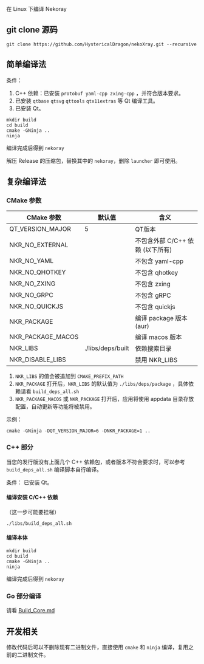 在 Linux 下编译 Nekoray

## git clone 源码

```
git clone https://github.com/HystericalDragon/nekoXray.git --recursive
```

## 简单编译法

条件：

1. C++ 依赖：已安装 `protobuf yaml-cpp zxing-cpp` ，并符合版本要求。
2. 已安装 `qtbase` `qtsvg` `qttools` `qtx11extras` 等 Qt 编译工具。
3. 已安装 Qt。

```shell
mkdir build
cd build
cmake -GNinja ..
ninja
```

编译完成后得到 `nekoray`

解压 Release 的压缩包，替换其中的 `nekoray`，删除 `launcher` 即可使用。

## 复杂编译法

### CMake 参数

| CMake 参数          | 默认值               | 含义                    |
|-------------------|-------------------|-----------------------|
| QT_VERSION_MAJOR  | 5                 | QT版本                  |
| NKR_NO_EXTERNAL   |                   | 不包含外部 C/C++ 依赖 (以下所有) |
| NKR_NO_YAML       |                   | 不包含 yaml-cpp          |
| NKR_NO_QHOTKEY    |                   | 不包含 qhotkey           |
| NKR_NO_ZXING      |                   | 不包含 zxing             |
| NKR_NO_GRPC       |                   | 不包含 gRPC              |
| NKR_NO_QUICKJS    |                   | 不包含 quickjs           |
| NKR_PACKAGE       |                   | 编译 package 版本 (aur)   |
| NKR_PACKAGE_MACOS |                   | 编译 macos 版本           |
| NKR_LIBS          | ./libs/deps/built | 依赖搜索目录                |
| NKR_DISABLE_LIBS  |                   | 禁用 NKR_LIBS           |

1. `NKR_LIBS` 的值会被追加到 `CMAKE_PREFIX_PATH`
2. `NKR_PACKAGE` 打开后，`NKR_LIBS` 的默认值为 `./libs/deps/package` ，具体依赖请看 `build_deps_all.sh`
3. `NKR_PACKAGE_MACOS` 或 `NKR_PACKAGE` 打开后，应用将使用 appdata 目录存放配置，自动更新等功能将被禁用。

示例：

```shell
cmake -GNinja -DQT_VERSION_MAJOR=6 -DNKR_PACKAGE=1 ..
```

### C++ 部分

当您的发行版没有上面几个 C++ 依赖包，或者版本不符合要求时，可以参考 `build_deps_all.sh` 编译脚本自行编译。

条件： 已安装 Qt。

#### 编译安装 C/C++ 依赖

（这一步可能要挂梯）

```shell
./libs/build_deps_all.sh
```

#### 编译本体

```shell
mkdir build
cd build
cmake -GNinja ..
ninja
```

编译完成后得到 `nekoray`

### Go 部分编译

请看 [Build_Core.md](./Build_Core.md)

## 开发相关

修改代码后可以不删除现有二进制文件，直接使用 `cmake` 和 `ninja` 编译，复用之前的二进制文件。